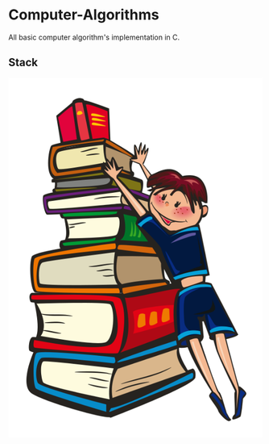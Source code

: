 # Computer-Algorithms

All basic computer algorithm's implementation in C.

## Stack

![Stack_Image](https://github.com/78526Nasir/Computer-Algorithms/blob/master/images/animated-book-clipart-18.png)


